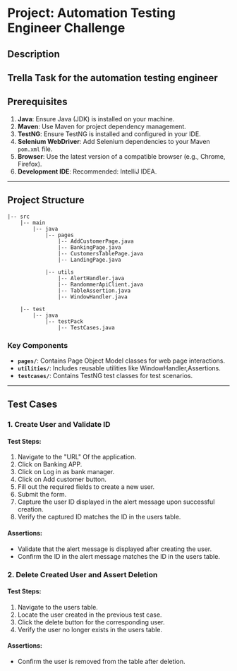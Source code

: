# Project: Automation Testing Engineer Challenge

## Description
Trella Task for the automation testing engineer
---

## Prerequisites

1. **Java**: Ensure Java (JDK) is installed on your machine.
2. **Maven**: Use Maven for project dependency management.
3. **TestNG**: Ensure TestNG is installed and configured in your IDE.
4. **Selenium WebDriver**: Add Selenium dependencies to your Maven `pom.xml` file.
5. **Browser**: Use the latest version of a compatible browser (e.g., Chrome, Firefox).
7. **Development IDE**: Recommended: IntelliJ IDEA.

---

## Project Structure

```
|-- src
    |-- main
        |-- java
            |-- pages
                |-- AddCustomerPage.java
                |-- BankingPage.java
                |-- CustomersTablePage.java
                |-- LandingPage.java

            |-- utils
                |-- AlertHandler.java
                |-- RandommerApiClient.java
                |-- TableAssertion.java
                |-- WindowHandler.java

    |-- test
        |-- java
            |-- testPack
                |-- TestCases.java
```

### Key Components
- **`pages/`**: Contains Page Object Model classes for web page interactions.
- **`utilities/`**: Includes reusable utilities like WindowHandler,Assertions.
- **`testcases/`**: Contains TestNG test classes for test scenarios.
---

## Test Cases

### **1. Create User and Validate ID**

#### Test Steps:
1. Navigate to the "URL" Of the application.
2. Click on Banking APP.
3. Click on Log in as bank manager.
4. Click on Add customer button.
5. Fill out the required fields to create a new user.
6. Submit the form.
7. Capture the user ID displayed in the alert message upon successful creation.
8. Verify the captured ID matches the ID in the users table.

#### Assertions:
- Validate that the alert message is displayed after creating the user.
- Confirm the ID in the alert message matches the ID in the users table.

### **2. Delete Created User and Assert Deletion**

#### Test Steps:
1. Navigate to the users table.
2. Locate the user created in the previous test case.
3. Click the delete button for the corresponding user.
5. Verify the user no longer exists in the users table.

#### Assertions:
- Confirm the user is removed from the table after deletion.
